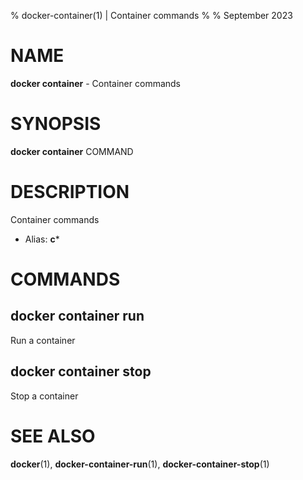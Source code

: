 % docker-container(1) | Container commands
% 
% September 2023

NAME
==================================================

**docker container** - Container commands

SYNOPSIS
==================================================

**docker container** COMMAND

DESCRIPTION
==================================================

Container commands

- Alias: **c***

COMMANDS
==================================================

docker container run
--------------------------------------------------

Run a container

docker container stop
--------------------------------------------------

Stop a container


SEE ALSO
==================================================

**docker**(1), **docker-container-run**(1), **docker-container-stop**(1)


